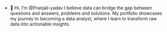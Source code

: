 - 👋 Hi, I’m @Pranjali-yadav
  I believe data can bridge the gap between questions and answers, problems and solutions.
  My portfolio showcases my journey to becoming a data analyst, where I learn to transform raw data into actionable insights.
 




<!---
Pranjali-syadav/Pranjali-syadav is a ✨ special ✨ repository because its `README.md` (this file) appears on your GitHub profile.
You can click the Preview link to take a look at your changes.
--->
